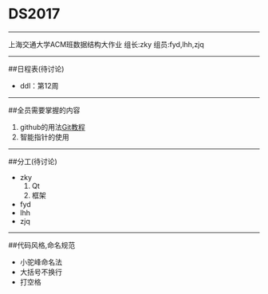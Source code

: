 # DS2017


----------

上海交通大学ACM班数据结构大作业
组长:zky
组员:fyd,lhh,zjq

----------


##日程表(待讨论)

- ddl：第12周


----------


##全员需要掌握的内容

 1. github的用法[Git教程](http://www.liaoxuefeng.com/wiki/0013739516305929606dd18361248578c67b8067c8c017b000)
 2. 智能指针的使用

----------


##分工(待讨论)

 - zky
   1. Qt
   2. 框架
 - fyd
 - lhh
 - zjq


----------


##代码风格,命名规范
- 小驼峰命名法
- 大括号不换行
- 打空格





